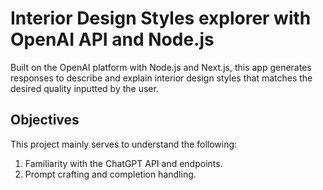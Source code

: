 # Interior Design Styles explorer with OpenAI API and Node.js

Built on the OpenAI platform with Node.js and Next.js, this app generates responses to describe and explain interior design styles that matches the desired quality inputted by the user.

## Objectives

This project mainly serves to understand the following:

1. Familiarity with the ChatGPT API and endpoints.
2. Prompt crafting and completion handling.
